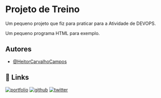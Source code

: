 
# Projeto de Treino

Um pequeno projeto que fiz para praticar para a Atividade de DEVOPS.

Um pequeno programa HTML para exemplo.



## Autores

- [@HeitorCarvalhoCampos](https://github.com/HeitorCarvalhoCampos)


## 🔗 Links
[![portfolio](https://img.shields.io/badge/my_portfolio-000?style=for-the-badge&logo=ko-fi&logoColor=white)](https://katherineoelsner.com/)
[![github](https://img.shields.io/badge/github-1DA1F2?style=for-the-badge&logo=github&logoColor=white&color=000000)](https://github.com/HeitorCarvalhoCampos/Treino.git)
[![twitter](https://img.shields.io/badge/twitter-1DA1F2?style=for-the-badge&logo=twitter&logoColor=white)](https://twitter.com/)


